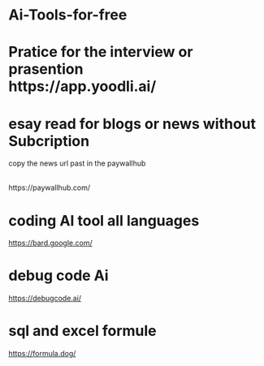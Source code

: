 # Ai-Tools-for-free


<h1>Pratice for the interview  or prasention
<br/>
https://app.yoodli.ai/

<h1>esay read for blogs or news without Subcription  </h1>
<p>copy the news url past in the paywallhub</p>
<br>
<b></b>https://paywallhub.com/

<h1>coding AI tool all languages</h1>

https://bard.google.com/

<h1>debug code Ai </h1>

https://debugcode.ai/

<h1>sql and excel formule</h1>

https://formula.dog/
